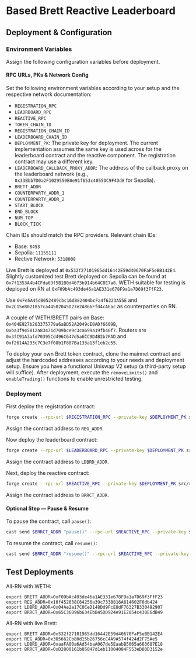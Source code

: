 # Based Brett Reactive Leaderboard

## Deployment & Configuration

### Environment Variables

Assign the following configuration variables before deployment.

#### RPC URLs, PKs & Network Config

Set the following environment variables according to your setup and the respective network documentation:

* `REGISTRATION_RPC`
* `LEADRBOARD_RPC`
* `REACTIVE_RPC`
* `TOKEN_CHAIN_ID`
* `REGISTRATION_CHAIN_ID`
* `LEADERBOARD_CHAIN_ID`
* `DEPLOYMENT_PK`: The private key for deployment. The current implementation assumes the same key is used across for the leaderboard contract and the reactive component. The registration contract may use a different key.
* `LEADERBOARD_CALLBACK_PROXY_ADDR`: The address of the callback proxy on the leaderboard network (e.g., `0x33Bbb7D0a2F1029550B0e91f653c4055DC9F4Dd8` for Sepolia).
* `BRETT_ADDR`
* `COUNTERPARTY_ADDR_1`
* `COUNTERPARTY_ADDR_2`
* `START_BLOCK`
* `END_BLOCK`
* `NUM_TOP`
* `BLOCK_TICK`

Chain IDs should match the RPC providers. Relevant chain IDs:

* Base: `8453`
* Sepolia: `11155111`
* Rective Network: `5318008`

Live Brett is deployed at `0x532f27101965dd16442E59d40670FaF5eBB142E4`. Slightly customized test Brett deployed on Sepolia can be found at `0x7f1353A4b4CFda63f5B1B0d4673b914b64C8E7a8`. WETH suitable for testing is deployed on RN at `0xF09bAc493de46a1AE331e678F9a1a7D69f3FfF23`.

Use `0xFe5A45dB052489cbc16d882404bcFa4f6223A55E` and `0x2C15e8021857ca44502045D27e2A866Ffd4cAEac` as counterparties on RN.

A couple of WETH/BRETT pairs on Base: `0x404E927b203375779a6aBD52A2049cE0ADf6609B`, `0xba3f945812a83471d709bce9c3ca699a19fb46f7`. Routers are `0x3fC91A3afd70395Cd496C647d5a6CC9D4B2b7FAD` and `0xf2614A233c7C3e7f08b1F887Ba133a13f1eb2c55`.

To deploy your own Brett token contract, clone the mainnet contract and adjust the hardcoded addresses according to your needs and deployment setup. Ensure you have a functional Uniswap V2 setup (a third-party setup will suffice). After deployment, execute the `removeLimits()` and `enableTrading()` functions to enable unrestricted testing.

### Deployment

First deploy the registration contract:

```bash
forge create --rpc-url $REGISTRATION_RPC --private-key $DEPLOYMENT_PK src/contracts/BasedBrettChallenge.sol:BasedBrettChallenge --constructor-args $START_BLOCK $END_BLOCK
```

Assign the contract address to `REG_ADDR`.

Now deploy the leaderboard contract:

```bash
forge create --rpc-url $LEADERBOARD_RPC --private-key $DEPLOYMENT_PK src/tokens/TokenizedLeaderboard.sol:TokenizedLeaderboard --value 10ether --constructor-args $LEADERBOARD_CALLBACK_PROXY_ADDR $NUM_TOP
```

Assign the contract address to `LDBRD_ADDR`.

Next, deploy the reactive contract:

```bash
forge create --rpc-url $REACTIVE_RPC --private-key $DEPLOYMENT_PK src/reactive/MonotonicSingleMetricReactive.sol:MonotonicSingleMetricReactive --value 10ether --constructor-args "($TOKEN_CHAIN_ID,$BRETT_ADDR,$REGISTRATION_CHAIN_ID,$REG_ADDR,$LEADERBOARD_CHAIN_ID,$LDBRD_ADDR,$NUM_TOP,0,$BLOCK_TICK,$START_BLOCK,$END_BLOCK,[$COUNTERPARTY_ADDR_1,$COUNTERPARTY_ADDR_2])"
```

Assign the contract address to `BRRCT_ADDR`.

#### Optional Step — Pause & Resume

To pause the contract, call `pause()`:

```bash
cast send $BRRCT_ADDR "pause()" --rpc-url $REACTIVE_RPC --private-key $DEPLOYMENT_PK
```

To resume the contract, call `resume()`:

```bash
cast send $BRRCT_ADDR "resume()" --rpc-url $REACTIVE_RPC --private-key $DEPLOYMENT_PK
```

## Test Deployments

All-RN with WETH:

```
export BRETT_ADDR=0xF09bAc493de46a1AE331e678F9a1a7D69f3FfF23
export REG_ADDR=0x16f452638C64256a39c733B816A614602F6db424
export LDBRD_ADDR=0x04Ae2a17C0CeD148Dd9FcE8dF76327B330492907
export BRRCT_ADDR=0x65C36096b634EbB45DD924e91E2854c430E6dB49
```

All-RN with live Brett:

```
export BRETT_ADDR=0x532f27101965dd16442E59d40670FaF5eBB142E4
export REG_ADDR=0x305662Cb80d15b26756cC4A9A574f424d2F75Ae5
export LDBRD_ADDR=0xaaFA00a6Ad54baA067de5EaabB5065a663687E18
export BRRCT_ADDR=0xD2800161b85847d1eb11004084F553eD80D3152e
```
